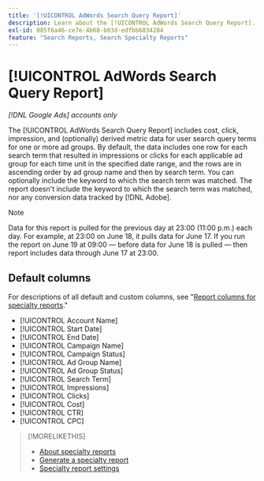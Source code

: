 ```yaml
---
title: '[!UICONTROL AdWords Search Query Report]'
description: Learn about the [!UICONTROL AdWords Search Query Report].
exl-id: 085f6a46-ce7e-4b68-b03d-edfbb6834284
feature: "Search Reports, Search Specialty Reports"
---
```

# [!UICONTROL AdWords Search Query Report]

*[!DNL Google Ads] accounts only*

The [!UICONTROL AdWords Search Query Report] includes cost, click, impression, and (optionally) derived metric data for user search query terms for one or more ad groups. By default, the data includes one row for each search term that resulted in impressions or clicks for each applicable ad group for each time unit in the specified date range, and the rows are in ascending order by ad group name and then by search term. You can optionally include the keyword to which the search term was matched. The report doesn't include the keyword to which the search term was matched, nor any conversion data tracked by [!DNL Adobe].

>[!NOTE]
>
>Data for this report is pulled for the previous day at 23:00 (11:00 p.m.) each day. For example, at 23:00 on June 18, it pulls data for June 17. If you run the report on June 19 at 09:00 &mdash; before data for June 18 is pulled &mdash; then report includes data through June 17 at 23:00.

## Default columns

For descriptions of all default and custom columns, see "[Report columns for specialty reports](specialty-report-columns.md)."

* [!UICONTROL Account Name]
* [!UICONTROL Start Date]
* [!UICONTROL End Date]
* [!UICONTROL Campaign Name]
* [!UICONTROL Campaign Status]
* [!UICONTROL Ad Group Name]
* [!UICONTROL Ad Group Status]
* [!UICONTROL Search Term]
* [!UICONTROL Impressions]
* [!UICONTROL Clicks]
* [!UICONTROL Cost]
* [!UICONTROL CTR]
* [!UICONTROL CPC]

>[!MORELIKETHIS]
>
>* [About specialty reports](specialty-report-about.md)
>* [Generate a specialty report](specialty-report-generate.md)
>* [Specialty report settings](specialty-report-settings.md)
